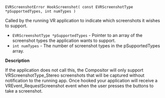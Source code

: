 `EVRScreenshotError HookScreenshot( const EVRScreenshotType *pSupportedTypes, int numTypes )`

Called by the running VR application to indicate which screenshots it wishes to support.

* `EVRScreenshotType *pSupportedTypes` - Pointer to an array of the screenshot types the application wants to support.
* `int numTypes` - The number of screenshot types in the pSupportedTypes array.

**Description**

If the application does not call this, the Compositor will only support VRScreenshotType_Stereo screenshots that will be captured without notification to the running app.  Once hooked your application will receive a VREvent_RequestScreenshot event when the user presses the buttons to take a screenshot.